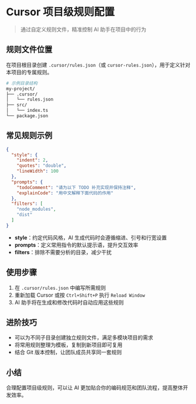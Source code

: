 # Cursor 项目级规则配置

> 通过自定义规则文件，精准控制 AI 助手在项目中的行为

## 规则文件位置

在项目根目录创建 `.cursor/rules.json`（或 `cursor-rules.json`），用于定义针对本项目的专属规则。

```bash
# 示例目录结构
my-project/
├── .cursor/
│   └── rules.json
├── src/
│   └── index.ts
└── package.json
```

## 常见规则示例

```json
{
  "style": {
    "indent": 2,
    "quotes": "double",
    "lineWidth": 100
  },
  "prompts": {
    "todoComment": "请为以下 TODO 补充实现并保持注释",
    "explainCode": "用中文解释下面代码的作用"
  },
  "filters": [
    "node_modules",
    "dist"
  ]
}
```

- **style**：约定代码风格，AI 生成代码时会遵循缩进、引号和行宽设置
- **prompts**：定义常用指令的默认提示语，提升交互效率
- **filters**：排除不需要分析的目录，减少干扰

## 使用步骤

1. 在 `.cursor/rules.json` 中编写所需规则
2. 重新加载 Cursor 或按 `Ctrl+Shift+P` 执行 `Reload Window`
3. AI 助手将在生成和修改代码时自动应用这些规则

## 进阶技巧

- 可以为不同子目录创建独立规则文件，满足多模块项目的需求
- 将常用规则整理为模板，复制到新项目即可复用
- 结合 Git 版本控制，让团队成员共享同一套规则

## 小结

合理配置项目级规则，可以让 AI 更加贴合你的编码规范和团队流程，提高整体开发效率。
